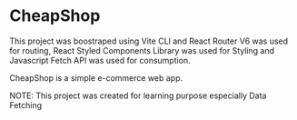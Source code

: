 # CheapShop
 This project was boostraped using Vite CLI and React Router V6 was used for routing, React Styled Components Library was used for Styling and Javascript Fetch API was used for consumption.

CheapShop is a simple e-commerce web app.

NOTE: This project was created for learning purpose especially Data Fetching

